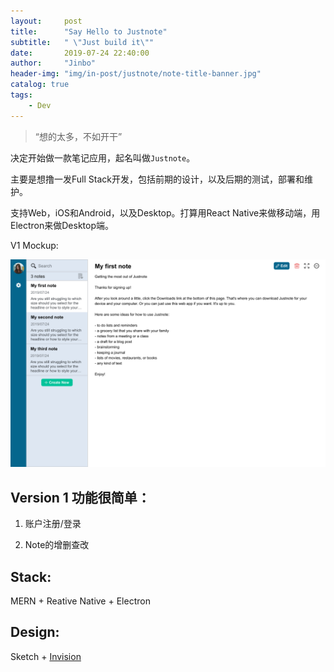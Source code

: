 ```yaml
---
layout:     post
title:      "Say Hello to Justnote"
subtitle:   " \"Just build it\""
date:       2019-07-24 22:40:00
author:     "Jinbo"
header-img: "img/in-post/justnote/note-title-banner.jpg"
catalog: true
tags:
    - Dev
---
```


> “想的太多，不如开干”

决定开始做一款笔记应用，起名叫做`Justnote`。

主要是想撸一发Full Stack开发，包括前期的设计，以及后期的测试，部署和维护。

支持Web，iOS和Android，以及Desktop。打算用React Native来做移动端，用Electron来做Desktop端。

V1 Mockup:

![](/img/in-post/justnote/main.png)

## Version 1 功能很简单：

1. 账户注册/登录

2. Note的增删查改

## Stack:

MERN + Reative Native + Electron

## Design:

Sketch + [Invision](https://invis.io/7GT4UDZJ932#/375520131_Main)

